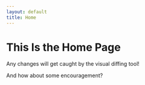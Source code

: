 ```yaml
---
layout: default
title: Home
---
```


# This Is the Home Page

Any changes will get caught by the visual diffing tool!

And how about some encouragement?

